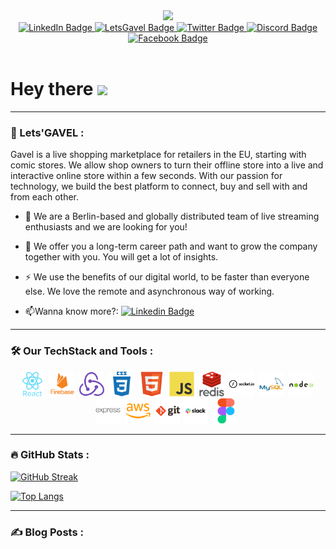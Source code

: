 <div id="header" align="center">
  <img src="https://media2.giphy.com/media/12QPz9vjTTUfuIBd9S/giphy.gif"/>
</div>

<div id="badges" align="center">
  <a href="https://www.linkedin.com/company/letsgavel/mycompany/">
    <img src="https://img.shields.io/badge/LinkedIn-blue?style=for-the-badge&logo=linkedin&logoColor=white" alt="LinkedIn Badge"/>
  </a>
  <a href="https://letsgavel.com/">
    <img src="https://img.shields.io/badge/LetsGavel-purple?style=for-the-badge&logo=LetsGavel&logoColor=white" alt="LetsGavel Badge"/>
  </a>
  <a href="https://twitter.com/lets_gavel">
    <img src="https://img.shields.io/badge/Twitter-blue?style=for-the-badge&logo=twitter&logoColor=white" alt="Twitter Badge"/>
  </a>
  <a href="https://discord.gg/t3K9EY6F">
    <img src="https://img.shields.io/badge/Discord-purple?style=for-the-badge&logo=Discord&logoColor=white" alt="Discord Badge"/>
  </a>
  <a href="https://www.facebook.com/lets.gavel">
    <img src="https://img.shields.io/badge/Facebook-blue?style=for-the-badge&logo=Facebook&logoColor=white" alt="Facebook Badge"/>
  </a>
</div>


<img src="https://komarev.com/ghpvc/?username=letsgavel&style=flat-square&color=blue" alt=""/>

<h1>
  Hey there
  <img src="https://media.giphy.com/media/hvRJCLFzcasrR4ia7z/giphy.gif" width="30px"/>
 </h1>

---

### :space_invader: Lets'GAVEL :

Gavel is a live shopping marketplace for retailers in the EU, starting with comic stores. We allow shop owners to turn their offline store into a live and interactive online store within a few seconds. With our passion for technology, we build the best platform to connect, buy and sell with and from each other.

- :telescope: We are a Berlin-based and globally distributed team of live streaming enthusiasts and we are looking for you!

- :seedling: We offer you a long-term career path and want to grow the company together with you. You will get a lot of insights.

- :zap: We use the benefits of our digital world, to be faster than everyone else. We love the remote and asynchronous way of working.

- :mailbox:Wanna know more?: [![Linkedin Badge](https://img.shields.io/badge/-GAVEL-blue?style=flat&logo=Linkedin&logoColor=white)](https://www.linkedin.com/company/letsgavel/mycompany/)

<!--
**letsgavel/letsgavel** is a ✨ _special_ ✨ repository because its `README.md` (this file) appears on your GitHub profile.

Here are some ideas to get you started:

- 🔭 I’m currently working on ...
- 🌱 I’m currently learning ...
- 👯 I’m looking to collaborate on ...
- 🤔 I’m looking for help with ...
- 💬 Ask me about ...
- 📫 How to reach me: ...
- 😄 Pronouns: ...
- ⚡ Fun fact: ...
-->

---

### :hammer_and_wrench: Our TechStack and Tools :

<div id="header" align="center">
  <img src="https://github.com/devicons/devicon/blob/master/icons/react/react-original-wordmark.svg" title="React" alt="React" width="40" height="40"/>&nbsp;
  <img src="https://github.com/devicons/devicon/blob/master/icons/firebase/firebase-plain-wordmark.svg" title="Firebase" alt="Firebase" width="40" height="40"/>&nbsp;
  <img src="https://github.com/devicons/devicon/blob/master/icons/redux/redux-original.svg" title="Redux" alt="Redux " width="40" height="40"/>&nbsp;
  <img src="https://github.com/devicons/devicon/blob/master/icons/css3/css3-plain-wordmark.svg"  title="CSS3" alt="CSS" width="40" height="40"/>&nbsp;
  <img src="https://github.com/devicons/devicon/blob/master/icons/html5/html5-original.svg" title="HTML5" alt="HTML" width="40" height="40"/>&nbsp;
  <img src="https://github.com/devicons/devicon/blob/master/icons/javascript/javascript-original.svg" title="JavaScript" alt="JavaScript" width="40" height="40"/>&nbsp;
  <img src="https://github.com/devicons/devicon/blob/master/icons/redis/redis-original-wordmark.svg" title="redis" alt="Redis" width="40" height="40"/>&nbsp;
  <img src="https://github.com/devicons/devicon/blob/master/icons/socketio/socketio-original-wordmark.svg" title="Socketio"  alt="Socketio" width="40" height="40"/>&nbsp;
  <img src="https://github.com/devicons/devicon/blob/master/icons/mysql/mysql-original-wordmark.svg" title="MySQL"  alt="MySQL" width="40" height="40"/>&nbsp;
  <img src="https://github.com/devicons/devicon/blob/master/icons/nodejs/nodejs-original-wordmark.svg" title="NodeJS" alt="NodeJS" width="40" height="40"/>&nbsp;
  <img src="https://github.com/devicons/devicon/blob/master/icons/express/express-original-wordmark.svg" title="express" alt="express" width="40" height="40"/>&nbsp;
  <img src="https://github.com/devicons/devicon/blob/master/icons/amazonwebservices/amazonwebservices-plain-wordmark.svg" title="AWS" alt="AWS" width="40" height="40"/>&nbsp;
  <img src="https://github.com/devicons/devicon/blob/master/icons/git/git-original-wordmark.svg" title="Git" **alt="Git" width="40" height="40"/>
  <img src="https://github.com/devicons/devicon/blob/master/icons/slack/slack-original-wordmark.svg" title="Slack" alt="Slack" width="40" height="40"/>&nbsp;
  <img src="https://github.com/devicons/devicon/blob/master/icons/figma/figma-original.svg" title="Figma" alt="Figma" width="40" height="40"/>&nbsp;
</div>

---

### :fire: GitHub Stats :

[![GitHub Streak](http://github-readme-streak-stats.herokuapp.com?user=Letsgavel&theme=dark&ring=B2A8EE&fire=B2A8EE&currStreakLabel=B2A8EE)](https://git.io/streak-stats)

[![Top Langs](https://github-readme-stats.vercel.app/api/top-langs/?username=letsgavel&layout=compact&theme=vision-friendly-dark)](https://github.com/anuraghazra/github-readme-stats)

---

### :writing_hand: Blog Posts :


